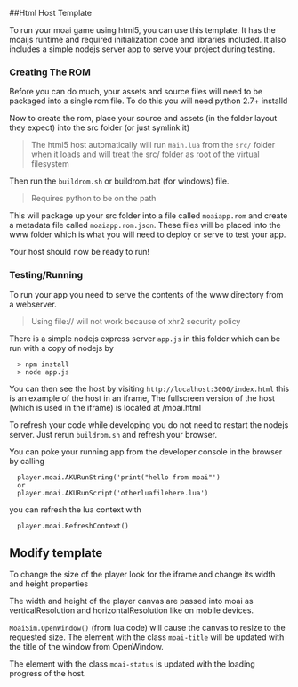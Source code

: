 ##Html Host Template

To run your moai game using html5, you can use this template. It has the moaijs runtime and required initialization code
and libraries included. It also includes a simple nodejs server app to serve your project during testing.

### Creating The ROM
Before you can do much, your assets and source files will need to be packaged into a single rom file. To do this 
you will need python 2.7+ installd

Now to create the rom, place your source and assets (in the folder layout they expect) into the src folder (or just symlink it)
> The html5 host automatically will run `main.lua` from the `src/` folder when it loads and will treat the src/ folder as root of the virtual filesystem

Then run the `buildrom.sh` or buildrom.bat (for windows) file.
> Requires python to be on the path

This will package up your src folder into a file called `moaiapp.rom` and create a metadata file called `moaiapp.rom.json`.
These files will be placed into the www folder which is what you will need to deploy or serve to test your app.

Your host should now be ready to run!

### Testing/Running

To run your app you need to serve the contents of the www directory from a webserver.
> Using file:// will not work because of xhr2 security policy

There is a simple nodejs express server `app.js` in this folder which can be run with a copy of nodejs by
```
  > npm install
  > node app.js
```

You can then see the host by visiting `http://localhost:3000/index.html` this is an example of the host in an iframe, The fullscreen
version of the host (which is used in the iframe) is located at /moai.html

To refresh your code while developing you do not need to restart the nodejs server. Just rerun `buildrom.sh` and
refresh your browser.

You can poke your running app from the developer console in the browser by calling 
```
  player.moai.AKURunString('print("hello from moai"')
  or
  player.moai.AKURunScript('otherluafilehere.lua')
```

you can refresh the lua context with 
```
  player.moai.RefreshContext()
```

## Modify template

To change the size of the player look for the iframe and change its width and height properties

The width and height of the player canvas are passed into moai as verticalResolution and horizontalResolution
like on mobile devices. 

`MoaiSim.OpenWindow()` (from lua code) will cause the canvas to resize to the requested size. The element with the class 
`moai-title` will be updated with the title of the window from OpenWindow.

The element with the class `moai-status` is updated with the loading progress of the host. 



